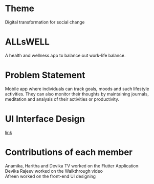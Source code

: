 # Theme

Digital transformation for social change


# ALLsWELL

A health and wellness app to balance out work-life balance.

# Problem Statement 
Mobile app where individuals can track goals, moods and such lifestyle activities. They can also monitor their thoughts by maintaining journals,
meditation and analysis of their activities or productivity.

# UI Interface Design

[link](https://www.figma.com/file/aHVms31nyS087QqSVgnMNq/ibm_proj_design?node-id=0%3A1)

# Contributions of each member

Anamika, Haritha and Devika TV worked on the Flutter Application\
Devika Rajeev worked on the Walkthrough video\
Afreen worked on the front-end UI designing

